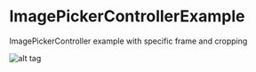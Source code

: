 # ImagePickerControllerExample
ImagePickerController example with specific frame and cropping


![alt tag](https://user-images.githubusercontent.com/11138262/78603271-81513d80-7860-11ea-8b61-8f46ea736a5c.png)
